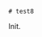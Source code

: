                                                                                                                                                                                                                                                                                                                                                                                                                                                                                                                                                                                                                      # test8

Init.
